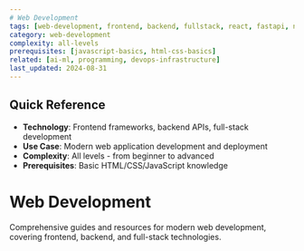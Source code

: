 ```yaml
---
# Web Development
tags: [web-development, frontend, backend, fullstack, react, fastapi, nodejs]
category: web-development
complexity: all-levels
prerequisites: [javascript-basics, html-css-basics]
related: [ai-ml, programming, devops-infrastructure]
last_updated: 2024-08-31
---
```


## Quick Reference
- **Technology**: Frontend frameworks, backend APIs, full-stack development
- **Use Case**: Modern web application development and deployment
- **Complexity**: All levels - from beginner to advanced
- **Prerequisites**: Basic HTML/CSS/JavaScript knowledge

# Web Development

Comprehensive guides and resources for modern web development, covering frontend, backend, and full-stack technologies.
